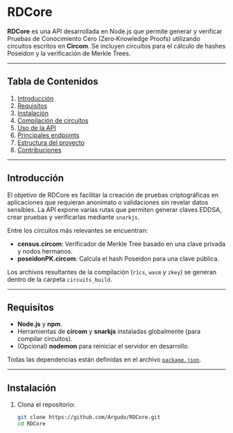 # RDCore

**RDCore** es una API desarrollada en Node.js que permite generar y verificar Pruebas de Conocimiento Cero (Zero‑Knowledge Proofs) utilizando circuitos escritos en **Circom**. Se incluyen circuitos para el cálculo de hashes Poseidon y la verificación de Merkle Trees.

---

## Tabla de Contenidos
1. [Introducción](#introducción)
2. [Requisitos](#requisitos)
3. [Instalación](#instalación)
4. [Compilación de circuitos](#compilación-de-circuitos)
5. [Uso de la API](#uso-de-la-api)
6. [Principales endpoints](#principales-endpoints)
7. [Estructura del proyecto](#estructura-del-proyecto)
8. [Contribuciones](#contribuciones)

---

## Introducción

El objetivo de RDCore es facilitar la creación de pruebas criptográficas en aplicaciones que requieran anonimato o validaciones sin revelar datos sensibles. La API expone varias rutas que permiten generar claves EDDSA, crear pruebas y verificarlas mediante `snarkjs`.

Entre los circuitos más relevantes se encuentran:

- **census.circom**: Verificador de Merkle Tree basado en una clave privada y nodos hermanos.
- **poseidonPK.circom**: Calcula el hash Poseidon para una clave pública.

Los archivos resultantes de la compilación (`r1cs`, `wasm` y `zkey`) se generan dentro de la carpeta `circuits_build`.

---

## Requisitos

- **Node.js** y **npm**.
- Herramientas de **circom** y **snarkjs** instaladas globalmente (para compilar circuitos).
- (Opcional) **nodemon** para reiniciar el servidor en desarrollo.

Todas las dependencias están definidas en el archivo [`package.json`](package.json).

---

## Instalación

1. Clona el repositorio:
   ```bash
   git clone https://github.com/Argudo/RDCore.git
   cd RDCore
